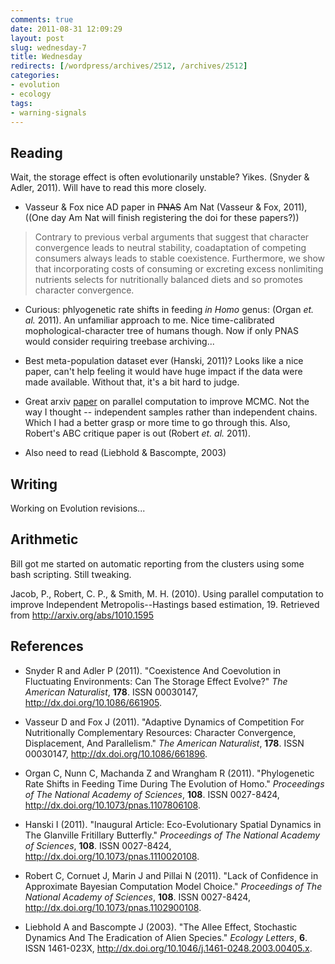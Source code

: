 ```yaml
---
comments: true
date: 2011-08-31 12:09:29
layout: post
slug: wednesday-7
title: Wednesday
redirects: [/wordpress/archives/2512, /archives/2512]
categories:
- evolution
- ecology
tags:
- warning-signals
---
```


## Reading


Wait, the storage effect is often evolutionarily unstable? Yikes. (Snyder & Adler, 2011). Will have to read this more closely.



	
  * Vasseur & Fox nice AD paper in <del>PNAS</del> Am Nat (Vasseur & Fox, 2011), ((One day Am Nat will finish registering the doi for these papers?))




> Contrary to previous verbal arguments that suggest that character convergence leads to neutral stability, coadaptation of competing consumers always leads to stable coexistence. Furthermore, we show that incorporating costs of consuming or excreting excess nonlimiting nutrients selects for nutritionally balanced diets and so promotes character convergence.





	
  * Curious: phlyogenetic rate shifts in feeding _in Homo_ genus: (Organ _et. al._ 2011). An unfamiliar approach to me. Nice time-calibrated mophological-character tree of humans though. Now if only PNAS would consider requiring treebase archiving...



	
  * Best meta-population dataset ever (Hanski, 2011)? Looks like a nice paper, can't help feeling it would have huge impact if the data were made available. Without that, it's a bit hard to judge.



	
  * Great arxiv [paper](http://arxiv.org/abs/1010.1595) on parallel computation to improve MCMC. Not the way I thought -- independent samples rather than independent chains. Which I had a better grasp or more time to go through this. Also, Robert's ABC critique paper is out (Robert _et. al._ 2011).



	
  * Also need to read (Liebhold & Bascompte, 2003)




## Writing


Working on Evolution revisions...


## Arithmetic


Bill got me started on automatic reporting from the clusters using some bash scripting. Still tweaking.



Jacob, P., Robert, C. P., & Smith, M. H. (2010). Using parallel computation to improve Independent Metropolis--Hastings based estimation, 19. Retrieved from http://arxiv.org/abs/1010.1595

## References


- Snyder R and Adler P (2011).
"Coexistence And Coevolution in Fluctuating Environments: Can The Storage Effect Evolve?"
*The American Naturalist*, **178**.
ISSN 00030147, <a href="http://dx.doi.org/10.1086/661905">http://dx.doi.org/10.1086/661905</a>.

- Vasseur D and Fox J (2011).
"Adaptive Dynamics of Competition For Nutritionally Complementary Resources: Character Convergence, Displacement, And Parallelism."
*The American Naturalist*, **178**.
ISSN 00030147, <a href="http://dx.doi.org/10.1086/661896">http://dx.doi.org/10.1086/661896</a>.

- Organ C, Nunn C, Machanda Z and Wrangham R (2011).
"Phylogenetic Rate Shifts in Feeding Time During The Evolution of Homo."
*Proceedings of The National Academy of Sciences*, **108**.
ISSN 0027-8424, <a href="http://dx.doi.org/10.1073/pnas.1107806108">http://dx.doi.org/10.1073/pnas.1107806108</a>.

- Hanski I (2011).
"Inaugural Article: Eco-Evolutionary Spatial Dynamics in The Glanville Fritillary Butterfly."
*Proceedings of The National Academy of Sciences*, **108**.
ISSN 0027-8424, <a href="http://dx.doi.org/10.1073/pnas.1110020108">http://dx.doi.org/10.1073/pnas.1110020108</a>.

- Robert C, Cornuet J, Marin J and Pillai N (2011).
"Lack of Confidence in Approximate Bayesian Computation Model Choice."
*Proceedings of The National Academy of Sciences*, **108**.
ISSN 0027-8424, <a href="http://dx.doi.org/10.1073/pnas.1102900108">http://dx.doi.org/10.1073/pnas.1102900108</a>.

- Liebhold A and Bascompte J (2003).
"The Allee Effect, Stochastic Dynamics And The Eradication of Alien Species."
*Ecology Letters*, **6**.
ISSN 1461-023X, <a href="http://dx.doi.org/10.1046/j.1461-0248.2003.00405.x">http://dx.doi.org/10.1046/j.1461-0248.2003.00405.x</a>.
